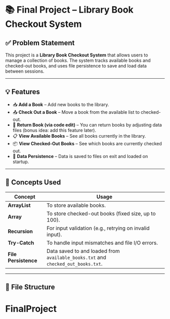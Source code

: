 # 📚 Final Project – Library Book Checkout System

## ✅ Problem Statement

This project is a **Library Book Checkout System** that allows users to manage a collection of books. The system tracks available books and checked-out books, and uses file persistence to save and load data between sessions.

---

## 💡 Features

- 📥 **Add a Book** – Add new books to the library.
- 📤 **Check Out a Book** – Move a book from the available list to checked-out.
- 🔁 **Return Book (via code edit)** – You can return books by adjusting data files (bonus idea: add this feature later).
- 📋 **View Available Books** – See all books currently in the library.
- 📦 **View Checked-Out Books** – See which books are currently checked out.
- 💾 **Data Persistence** – Data is saved to files on exit and loaded on startup.

---

## 🧠 Concepts Used

| Concept               | Usage                                                   |
|----------------------|----------------------------------------------------------|
| **ArrayList**        | To store available books.                                |
| **Array**            | To store checked-out books (fixed size, up to 100).      |
| **Recursion**        | For input validation (e.g., retrying on invalid input).  |
| **Try-Catch**        | To handle input mismatches and file I/O errors.          |
| **File Persistence** | Data saved to and loaded from `available_books.txt` and `checked_out_books.txt`. |

---

## 📁 File Structure

# FinalProject